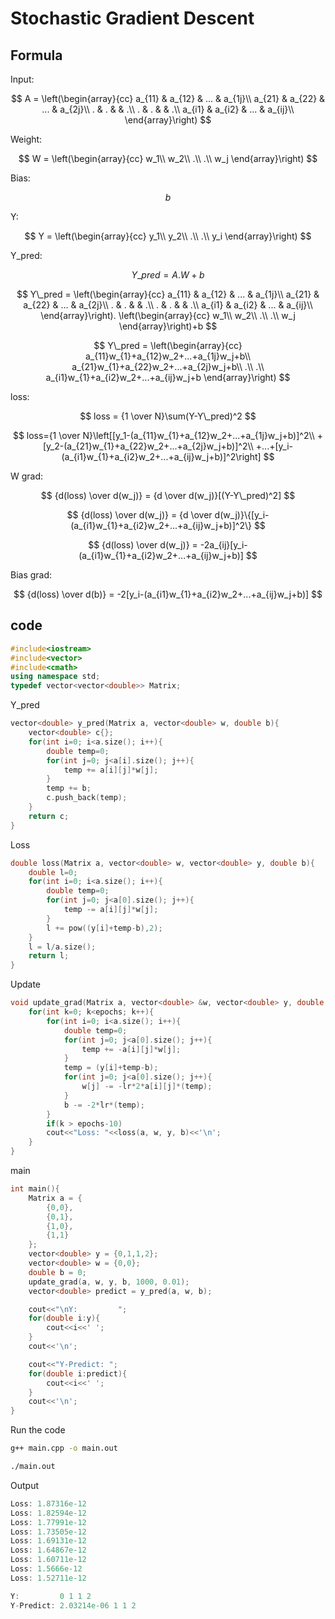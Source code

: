# Stochastic Gradient Descent
## Formula
Input:

$$
A = \left(\begin{array}{cc}
a_{11} & a_{12} & ... & a_{1j}\\
a_{21} & a_{22} & ... & a_{2j}\\
. & . & & .\\
. & . & & .\\
a_{i1} & a_{i2} & ... & a_{ij}\\
\end{array}\right)
$$

Weight:

$$
W = \left(\begin{array}{cc}
w_1\\
w_2\\
.\\
.\\
w_j
\end{array}\right)
$$

Bias: 

$$b$$

Y:

$$
Y = \left(\begin{array}{cc}
y_1\\
y_2\\
.\\
.\\
y_i
\end{array}\right)
$$

Y_pred:

$$
Y\_pred = A.W+b
$$

$$
Y\_pred = \left(\begin{array}{cc}
a_{11} & a_{12} & ... & a_{1j}\\
a_{21} & a_{22} & ... & a_{2j}\\
. & . & & .\\
. & . & & .\\
a_{i1} & a_{i2} & ... & a_{ij}\\
\end{array}\right).
\left(\begin{array}{cc}
w_1\\
w_2\\
.\\
.\\
w_j
\end{array}\right)+b
$$

$$
Y\_pred = \left(\begin{array}{cc}
a_{11}w_{1}+a_{12}w_2+...+a_{1j}w_j+b\\
a_{21}w_{1}+a_{22}w_2+...+a_{2j}w_j+b\\
.\\
.\\
a_{i1}w_{1}+a_{i2}w_2+...+a_{ij}w_j+b
\end{array}\right)
$$

loss:

$$
loss = {1 \over N}\sum(Y-Y\_pred)^2
$$

$$
loss={1 \over N}\left[[y_1-(a_{11}w_{1}+a_{12}w_2+...+a_{1j}w_j+b)]^2\\
+[y_2-(a_{21}w_{1}+a_{22}w_2+...+a_{2j}w_j+b)]^2\\
+...+[y_i-(a_{i1}w_{1}+a_{i2}w_2+...+a_{ij}w_j+b)]^2\right]
$$

W grad:

$$
{d(loss) \over d(w_j)} = {d \over d(w_j)}[(Y-Y\_pred)^2]
$$

$$
{d(loss) \over d(w_j)} = {d \over d(w_j)}\{[y_i-(a_{i1}w_{1}+a_{i2}w_2+...+a_{ij}w_j+b)]^2\}
$$

$$
{d(loss) \over d(w_j)} = -2a_{ij}[y_i-(a_{i1}w_{1}+a_{i2}w_2+...+a_{ij}w_j+b)]
$$

Bias grad:

$$
{d(loss) \over d(b)} = -2[y_i-(a_{i1}w_{1}+a_{i2}w_2+...+a_{ij}w_j+b)]
$$

## code
```c++
#include<iostream>
#include<vector>
#include<cmath>
using namespace std;
typedef vector<vector<double>> Matrix;
```
Y_pred
```c++
vector<double> y_pred(Matrix a, vector<double> w, double b){
    vector<double> c{};
    for(int i=0; i<a.size(); i++){
        double temp=0;
        for(int j=0; j<a[i].size(); j++){
            temp += a[i][j]*w[j];
        }
        temp += b;
        c.push_back(temp);
    }
    return c;
}
```
Loss
```c++
double loss(Matrix a, vector<double> w, vector<double> y, double b){
    double l=0;
    for(int i=0; i<a.size(); i++){
        double temp=0;
        for(int j=0; j<a[0].size(); j++){
            temp -= a[i][j]*w[j];
        }
        l += pow((y[i]+temp-b),2);
    }
    l = l/a.size();
    return l;
}
```
Update
```c++
void update_grad(Matrix a, vector<double> &w, vector<double> y, double &b, int epochs, double lr){
    for(int k=0; k<epochs; k++){
        for(int i=0; i<a.size(); i++){
            double temp=0;
            for(int j=0; j<a[0].size(); j++){
                temp += -a[i][j]*w[j];
            }
            temp = (y[i]+temp-b);
            for(int j=0; j<a[0].size(); j++){
                w[j] -= -lr*2*a[i][j]*(temp);
            }
            b -= -2*lr*(temp);
        }
        if(k > epochs-10)
        cout<<"Loss: "<<loss(a, w, y, b)<<'\n';
    }
}
```
main
```c++
int main(){
    Matrix a = {
        {0,0},
        {0,1},
        {1,0},
        {1,1}
    };
    vector<double> y = {0,1,1,2};
    vector<double> w = {0,0};
    double b = 0;
    update_grad(a, w, y, b, 1000, 0.01);
    vector<double> predict = y_pred(a, w, b);

    cout<<"\nY:         ";
    for(double i:y){
        cout<<i<<' ';
    }
    cout<<'\n';

    cout<<"Y-Predict: ";
    for(double i:predict){
        cout<<i<<' ';
    }
    cout<<'\n';
}
```
Run the code
```bash
g++ main.cpp -o main.out
```
```bash
./main.out
```
Output
```c++
Loss: 1.87316e-12
Loss: 1.82594e-12
Loss: 1.77991e-12
Loss: 1.73505e-12
Loss: 1.69131e-12
Loss: 1.64867e-12
Loss: 1.60711e-12
Loss: 1.5666e-12
Loss: 1.52711e-12

Y:         0 1 1 2 
Y-Predict: 2.03214e-06 1 1 2
```